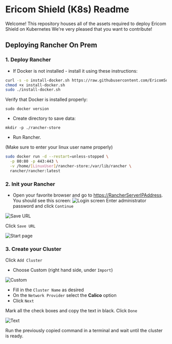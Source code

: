# Ericom Shield (K8s) Readme

Welcome! This repository houses all of the assets required to deploy Ericom Shield on Kubernetes
We're very pleased that you want to contribute!

## Deploying Rancher On Prem

### 1. Deploy Rancher

* If Docker is not installed - install it using these instructions:

```bash
curl -s -o install-docker.sh https://raw.githubusercontent.com/EricomSoftwareLtd/Shield/Dev/Kube/scripts/install-docker.sh
chmod +x install-docker.sh
sudo ./install-docker.sh
```

  Verify that Docker is installed properly:
  
`sudo docker version`

* Create directory to save data:

`mkdir -p ./rancher-store`

* Run Rancher.

(Make sure to enter your linux user name properly)

```bash
sudo docker run -d --restart=unless-stopped \
  -p 80:80 -p 443:443 \
  -v /home/[LinuxUser]/rancher-store:/var/lib/rancher \
  rancher/rancher:latest
```

### 2. Init your Rancher

* Open your favorite browser and go to <https://RancherServerIPAddress>. You should see this screen:
![Login screen](https://user-images.githubusercontent.com/26378199/48976764-8f505500-f095-11e8-8228-cf85c1d0a1a0.png)
Enter administrator password and click ``Continue``

![Save URL](https://user-images.githubusercontent.com/26378199/48976784-274e3e80-f096-11e8-95be-c0c4c85ef680.png)

Click ``Save URL``

![Start page](https://user-images.githubusercontent.com/26378199/48976795-595fa080-f096-11e8-9495-289a104aaf16.png)

### 3. Create your Cluster

Click ``Add Cluster``

- Choose Custom (right hand side, under ``Import``)

![Custom](https://user-images.githubusercontent.com/26378199/48976807-8f048980-f096-11e8-9e1b-406d06fbb488.png)

- Fill in the ``Cluster Name`` as desired
- On the ``Network Provider`` select the **Calico** option 
- Click ``Next``

Mark all the check boxes and copy the text in black. Click ``Done``

![Text ](https://user-images.githubusercontent.com/26378199/48976838-f0c4f380-f096-11e8-865a-392b2e783aec.png)

Run the previously copied command in a terminal and wait until the cluster is ready.
